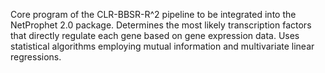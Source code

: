 Core program of the CLR-BBSR-R^2 pipeline to be integrated into the NetProphet 2.0 package. 
Determines the most likely transcription factors that directly regulate each gene based on gene expression data.
Uses statistical algorithms employing mutual information and multivariate linear regressions.
